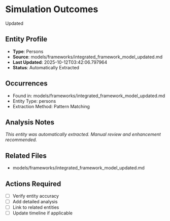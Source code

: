 # Simulation Outcomes

Updated

## Entity Profile
- **Type**: Persons
- **Source**: models/frameworks/integrated_framework_model_updated.md
- **Last Updated**: 2025-10-12T03:42:06.797964
- **Status**: Automatically Extracted

## Occurrences
- Found in: models/frameworks/integrated_framework_model_updated.md
- Entity Type: persons
- Extraction Method: Pattern Matching

## Analysis Notes
*This entity was automatically extracted. Manual review and enhancement recommended.*

## Related Files
- models/frameworks/integrated_framework_model_updated.md

## Actions Required
- [ ] Verify entity accuracy
- [ ] Add detailed analysis
- [ ] Link to related entities
- [ ] Update timeline if applicable

